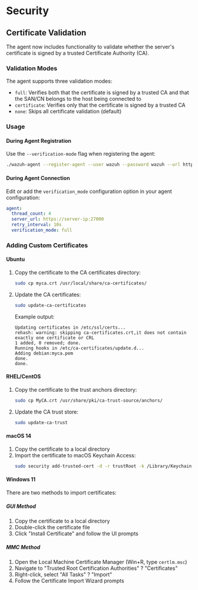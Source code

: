 # Security

## Certificate Validation

The agent now includes functionality to validate whether the server's certificate is signed by a trusted Certificate Authority (CA).

### Validation Modes

The agent supports three validation modes:

- `full`: Verifies both that the certificate is signed by a trusted CA and that the SAN/CN belongs to the host being connected to
- `certificate`: Verifies only that the certificate is signed by a trusted CA
- `none`: Skips all certificate validation (default)

### Usage

#### During Agent Registration

Use the `--verification-mode` flag when registering the agent:

```bash
./wazuh-agent --register-agent --user wazuh --password wazuh --url https://server-ip:55000 --verification-mode certificate
```

#### During Agent Connection

Edit or add the `verification_mode` configuration option in your agent configuration:

```yaml
agent:
  thread_count: 4
  server_url: https://server-ip:27000
  retry_interval: 10s
  verification_mode: full
```

### Adding Custom Certificates

#### Ubuntu

1. Copy the certificate to the CA certificates directory:
   ```bash
   sudo cp myca.crt /usr/local/share/ca-certificates/
   ```

2. Update the CA certificates:
   ```bash
   sudo update-ca-certificates
   ```

   Example output:
   ```
   Updating certificates in /etc/ssl/certs...
   rehash: warning: skipping ca-certificates.crt,it does not contain exactly one certificate or CRL
   1 added, 0 removed; done.
   Running hooks in /etc/ca-certificates/update.d...
   Adding debian:myca.pem
   done.
   done.
   ```

#### RHEL/CentOS

1. Copy the certificate to the trust anchors directory:
   ```bash
   sudo cp MyCA.crt /usr/share/pki/ca-trust-source/anchors/
   ```

2. Update the CA trust store:
   ```bash
   sudo update-ca-trust
   ```

#### macOS 14

1. Copy the certificate to a local directory
2. Import the certificate to macOS Keychain Access:
   ```bash
   sudo security add-trusted-cert -d -r trustRoot -k /Library/Keychains/System.keychain MyCA.crt
   ```

#### Windows 11

There are two methods to import certificates:

##### GUI Method
1. Copy the certificate to a local directory
2. Double-click the certificate file
3. Click "Install Certificate" and follow the UI prompts

##### MMC Method
1. Open the Local Machine Certificate Manager (Win+R, type `certlm.msc`)
2. Navigate to "Trusted Root Certification Authorities" ? "Certificates"
3. Right-click, select "All Tasks" ? "Import"
4. Follow the Certificate Import Wizard prompts
